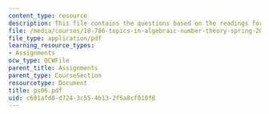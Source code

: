 ```yaml
---
content_type: resource
description: This file contains the questions based on the readings for the course.
file: /media/courses/18-786-topics-in-algebraic-number-theory-spring-2006/c681afd8d7243c554b132f5a8cf010f8_ps06.pdf
file_type: application/pdf
learning_resource_types:
- Assignments
ocw_type: OCWFile
parent_title: Assignments
parent_type: CourseSection
resourcetype: Document
title: ps06.pdf
uid: c681afd8-d724-3c55-4b13-2f5a8cf010f8
---
```

